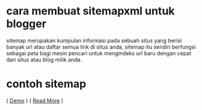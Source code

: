 # cara membuat sitemapxml untuk blogger
sitemap merupakan kumpulan informasi pada sebuah situs yang berisi banyak url atau daftar semua link di situs anda, sitemap itu sendiri berfungsi sebagai peta bagi mesin pencari untuk mengindeks url baru dengan cepat dari situs atau blog milik anda.
# contoh sitemap
( <a href="https://www.samuelpasaribu.com/p/daftar-isi.html" target="_blank">Demo</a> )
( <a href="https://www.samuelpasaribu.com/2021/02/cara-membuat-sitemap-di-blogger.html" target="_blank">Read More</a> )
